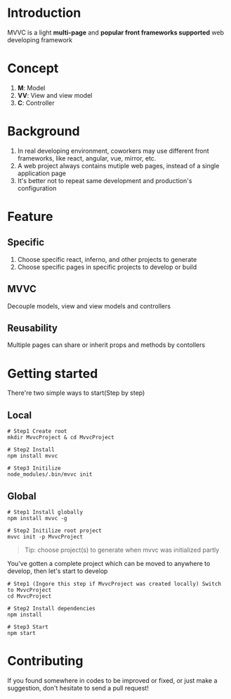 # Introduction
MVVC is a light **multi-page** and **popular front frameworks supported** web developing framework


# Concept
1. **M**: Model  
2. **VV**: View and view model    
3. **C**: Controller  


# Background
1. In real developing environment, coworkers may use different front frameworks, like react, angular, vue, mirror, etc. 
2. A web project always contains mutiple web pages, instead of a single application page
3. It's better not to repeat same development and production's configuration


# Feature
## Specific
1. Choose specific react, inferno, and other projects to generate
2. Choose specific pages in specific projects to develop or build

## MVVC 
Decouple models, view and view models and controllers

## Reusability
Multiple pages can share or inherit props and methods by contollers




# Getting started
There're two simple ways to start(Step by step)
## Local
```
# Step1 Create root
mkdir MvvcProject & cd MvvcProject

# Step2 Install
npm install mvvc

# Step3 Initilize
node_modules/.bin/mvvc init
```

## Global
```
# Step1 Install globally
npm install mvvc -g

# Step2 Initilize root project
mvvc init -p MvvcProject
```
> Tip: choose project(s) to generate when mvvc was initialized partly

You've gotten a complete project which can be moved to anywhere to develop, then let's start to develop
```
# Step1 (Ingore this step if MvvcProject was created locally) Switch to MvvcProject
cd MvvcProject

# Step2 Install dependencies
npm install 

# Step3 Start
npm start
```

# Contributing 
If you found somewhere in codes to be improved or fixed, or just make a suggestion, don't hesitate to send a pull request!